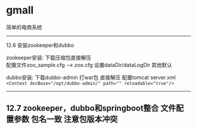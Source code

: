 # gmall
简单的电商系统

------------------------
12.6 安装zookeeper和dubbo

zookeeper安装: 下载压缩包直接解压  
配置文件zoo_sample.cfg --> zoo.cfg 设置dataDir/dataLogDir 其他默认

dubbo安装: 下载dubbo-admin 打war包 直接解压
配置tomcat server.xml  
```<Context docBase="/opt/dubbo-admin/" path="" reloadable="true"/>```

--------------------------
12.7 zookeeper，dubbo和springboot整合
文件配置参数 包名一致 注意包版本冲突
-----------------------